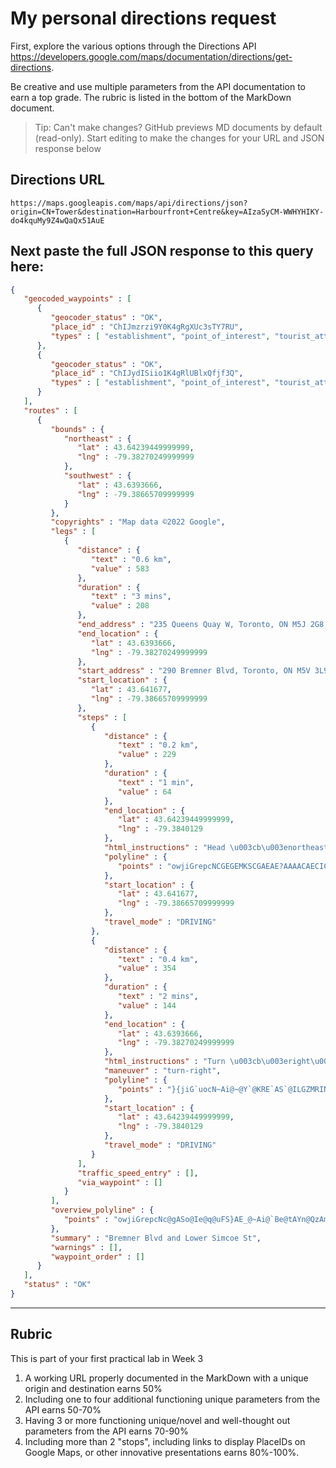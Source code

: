 # My personal directions request

First, explore the various options through the Directions API https://developers.google.com/maps/documentation/directions/get-directions. 

Be creative and use multiple parameters from the API documentation to earn a top grade. The rubric is listed in the bottom of the MarkDown document. 

> Tip: Can't make changes? GitHub previews MD documents by default (read-only). Start editing to make the changes for your URL and JSON response below

## Directions URL

```
https://maps.googleapis.com/maps/api/directions/json?origin=CN+Tower&destination=Harbourfront+Centre&key=AIzaSyCM-WWHYHIKY-do4kquMy9Z4wQaQx51AuE
```

## Next paste the full JSON response to this query here:

```JSON
{
   "geocoded_waypoints" : [
      {
         "geocoder_status" : "OK",
         "place_id" : "ChIJmzrzi9Y0K4gRgXUc3sTY7RU",
         "types" : [ "establishment", "point_of_interest", "tourist_attraction" ]
      },
      {
         "geocoder_status" : "OK",
         "place_id" : "ChIJydISiio1K4gRlUBlxQfjf3Q",
         "types" : [ "establishment", "point_of_interest", "tourist_attraction" ]
      }
   ],
   "routes" : [
      {
         "bounds" : {
            "northeast" : {
               "lat" : 43.64239449999999,
               "lng" : -79.38270249999999
            },
            "southwest" : {
               "lat" : 43.6393666,
               "lng" : -79.38665709999999
            }
         },
         "copyrights" : "Map data ©2022 Google",
         "legs" : [
            {
               "distance" : {
                  "text" : "0.6 km",
                  "value" : 583
               },
               "duration" : {
                  "text" : "3 mins",
                  "value" : 208
               },
               "end_address" : "235 Queens Quay W, Toronto, ON M5J 2G8, Canada",
               "end_location" : {
                  "lat" : 43.6393666,
                  "lng" : -79.38270249999999
               },
               "start_address" : "290 Bremner Blvd, Toronto, ON M5V 3L9, Canada",
               "start_location" : {
                  "lat" : 43.641677,
                  "lng" : -79.38665709999999
               },
               "steps" : [
                  {
                     "distance" : {
                        "text" : "0.2 km",
                        "value" : 229
                     },
                     "duration" : {
                        "text" : "1 min",
                        "value" : 64
                     },
                     "end_location" : {
                        "lat" : 43.64239449999999,
                        "lng" : -79.3840129
                     },
                     "html_instructions" : "Head \u003cb\u003enortheast\u003c/b\u003e on \u003cb\u003eBremner Blvd\u003c/b\u003e",
                     "polyline" : {
                        "points" : "owjiGrepcNCGEGEMKSCGAEAE?AAAACAECICG?EACCG?CACAE?EACAC?CAE?CAECMCQE_@Ky@K{@Iu@Ga@AOEYCQE_@"
                     },
                     "start_location" : {
                        "lat" : 43.641677,
                        "lng" : -79.38665709999999
                     },
                     "travel_mode" : "DRIVING"
                  },
                  {
                     "distance" : {
                        "text" : "0.4 km",
                        "value" : 354
                     },
                     "duration" : {
                        "text" : "2 mins",
                        "value" : 144
                     },
                     "end_location" : {
                        "lat" : 43.6393666,
                        "lng" : -79.38270249999999
                     },
                     "html_instructions" : "Turn \u003cb\u003eright\u003c/b\u003e onto \u003cb\u003eLower Simcoe St\u003c/b\u003e\u003cdiv style=\"font-size:0.9em\"\u003eDestination will be on the left\u003c/div\u003e",
                     "maneuver" : "turn-right",
                     "polyline" : {
                        "points" : "}{jiG`uocN~Ai@~@Y`@KRE`AS`@ILGZMRINGZMp@[ZM`@UZKHCNIPA"
                     },
                     "start_location" : {
                        "lat" : 43.64239449999999,
                        "lng" : -79.3840129
                     },
                     "travel_mode" : "DRIVING"
                  }
               ],
               "traffic_speed_entry" : [],
               "via_waypoint" : []
            }
         ],
         "overview_polyline" : {
            "points" : "owjiGrepcNc@gASo@Ie@q@uFS}AE_@~Ai@`Be@tAYn@QzAm@jCkAXMPA"
         },
         "summary" : "Bremner Blvd and Lower Simcoe St",
         "warnings" : [],
         "waypoint_order" : []
      }
   ],
   "status" : "OK"
}
```
____
## Rubric

This is part of your first practical lab in Week 3 

1. A working URL properly documented in the MarkDown with a unique origin and destination earns 50%
2. Including one to four additional functioning unique parameters from the API earns 50-70%
3. Having 3 or more functioning unique/novel and well-thought out parameters from the API earns 70-90%
4. Including more than 2 "stops", including links to display PlaceIDs on Google Maps, or other innovative presentations earns 80%-100%. 
